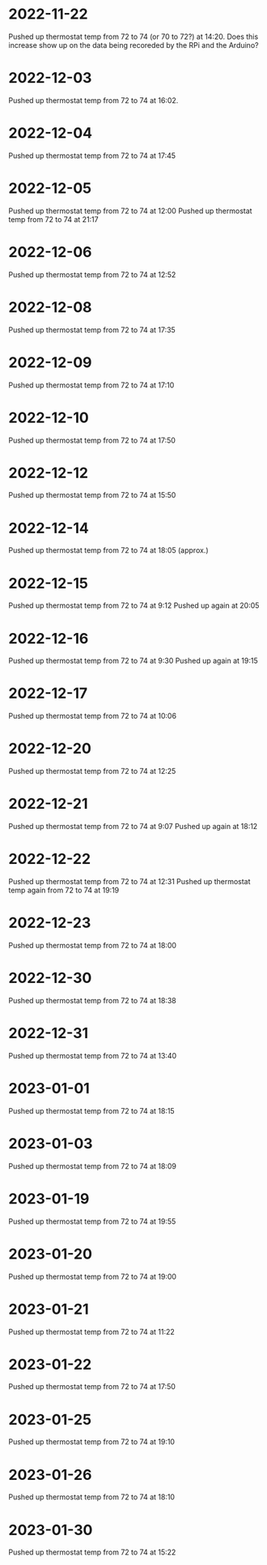 # 2022-11-22
Pushed up thermostat temp from 72 to 74 (or 70 to 72?) at 14:20.
Does this increase show up on the data being recoreded by the RPi and
the Arduino?

# 2022-12-03
Pushed up thermostat temp from 72 to 74 at 16:02.

# 2022-12-04
Pushed up thermostat temp from 72 to 74 at 17:45

# 2022-12-05
Pushed up thermostat temp from 72 to 74 at 12:00
Pushed up thermostat temp from 72 to 74 at 21:17

# 2022-12-06
Pushed up thermostat temp from 72 to 74 at 12:52

# 2022-12-08
Pushed up thermostat temp from 72 to 74 at 17:35

# 2022-12-09
Pushed up thermostat temp from 72 to 74 at 17:10

# 2022-12-10
Pushed up thermostat temp from 72 to 74 at 17:50

# 2022-12-12
Pushed up thermostat temp from 72 to 74 at 15:50 

# 2022-12-14
Pushed up thermostat temp from 72 to 74 at 18:05 (approx.)

# 2022-12-15
Pushed up thermostat temp from 72 to 74 at 9:12
Pushed up again at 20:05

# 2022-12-16
Pushed up thermostat temp from 72 to 74 at 9:30
Pushed up again at 19:15

# 2022-12-17
Pushed up thermostat temp from 72 to 74 at 10:06

# 2022-12-20
Pushed up thermostat temp from 72 to 74 at 12:25

# 2022-12-21
Pushed up thermostat temp from 72 to 74 at 9:07
Pushed up again at 18:12

# 2022-12-22
Pushed up thermostat temp from 72 to 74 at 12:31
Pushed up thermostat temp again from 72 to 74 at 19:19

# 2022-12-23
Pushed up thermostat temp from 72 to 74 at 18:00

# 2022-12-30
Pushed up thermostat temp from 72 to 74 at 18:38

# 2022-12-31
Pushed up thermostat temp from 72 to 74 at 13:40

# 2023-01-01
Pushed up thermostat temp from 72 to 74 at 18:15

# 2023-01-03
Pushed up thermostat temp from 72 to 74 at 18:09

# 2023-01-19
Pushed up thermostat temp from 72 to 74 at 19:55

# 2023-01-20
Pushed up thermostat temp from 72 to 74 at 19:00

# 2023-01-21
Pushed up thermostat temp from 72 to 74 at 11:22

# 2023-01-22
Pushed up thermostat temp from 72 to 74 at 17:50

# 2023-01-25
Pushed up thermostat temp from 72 to 74 at 19:10

# 2023-01-26
Pushed up thermostat temp from 72 to 74 at 18:10

# 2023-01-30
Pushed up thermostat temp from 72 to 74 at 15:22
